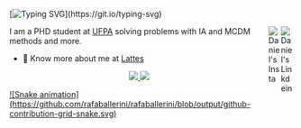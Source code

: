 [![Typing SVG](https://readme-typing-svg.herokuapp.com?font=Rock+Salt&size=60&color=409A63&center=true&vCenter=true&multiline=true&width=1200&height=240&lines=Hi%2C+there!+I'm+Daniel!;Always+focusing+on+learning!)](https://git.io/typing-svg)

<a href="https://www.linkedin.com/in/daniel-souza-810b62a0/" target="_blank" rel="nofollow"><img align="right" alt="Daniel's Linkdein" width="22px" src="https://img.shields.io/badge/-LinkedIn-%230077B5?style=for-the-badge&logo=linkedin&logoColor=white" /></a>

<a href="https://www.instagram.com/danielssouzaa/" target="_blank" rel="nofollow"><img align="right" alt="Daniel's Insta" width="22px" src="https://img.shields.io/badge/-Instagram-%23E4405F?style=for-the-badge&logo=instagram&logoColor=white" /></a>

I am a PHD student at [UFPA](www.lpo.ufpa.br/) solving problems with IA and MCDM methods and more. 

- 👨 Know more about me at [Lattes](http://buscatextual.cnpq.br/buscatextual/visualizacv.do?id=K8743892P6) 

<p align = "center">
<a href="https://github.com/dsouza13">
  <img src = "https://github-readme-stats.vercel.app/api?username=dsouza13&show_icons=true&theme=bear" width = 400>
  <img src="https://github-readme-stats.vercel.app/api/top-langs/?username=dsouza13&layout=compact&langs_count=7&theme=bear" width = 400/>
</p>

<div>
    ![Snake animation](https://github.com/rafaballerini/rafaballerini/blob/output/github-contribution-grid-snake.svg)
</div>
